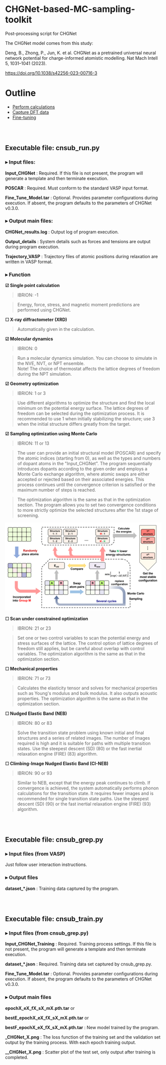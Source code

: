 # CHGNet-based-MC-sampling-toolkit
Post-processing script for CHGNet

The CHGNet model comes from this study:

Deng, B., Zhong, P., Jun, K. et al. CHGNet as a pretrained universal neural network potential for charge-informed atomistic modelling. Nat Mach Intell 5, 1031–1041 (2023). 

https://doi.org/10.1038/s42256-023-00716-3

# Outline
- [Perform calculations](#Executable-file-cnsub_runpy)
- [Capture DFT data](#Executable-file-cnsub_greppy)
- [Fine-tuning](#Executable-file-cnsub_trainpy)

<br>
<br>

## Executable file: cnsub_run.py
### ▸ Input files:
**Input_CHGNet** : Required. If this file is not present, the program will generate a template and then terminate execution.

**POSCAR** : Required. Must conform to the standard VASP input format.

**Fine_Tune_Model.tar** : Optional. Provides parameter configurations during execution. If absent, the program defaults to the parameters of CHGNet v0.3.0.

### ▸ Output main files:
**CHGNet_results.log** : Output log of program execution.

**Output_details** : System details such as forces and tensions are output during program execution.

**Trajectory_VASP** : Trajectory files of atomic positions during relaxation are written in VASP format.

### ▸ Function

**☑ Single point calculation**
> IBRION: -1

> Energy, force, stress, and magnetic moment predictions are performed using CHGNet.

**☐ X-ray diffractometer (XRD)**
> Automatically given in the calculation.

**☑ Molecular dynamics**
> IBRION: 0

> Run a molecular dynamics simulation. You can choose to simulate in the NVE, NVT, or NPT ensemble.                 
> Note! The choice of thermostat affects the lattice degrees of freedom during the NPT simulation.

**☑ Geometry optimization**
> IBRION: 1 or 3

> Use different algorithms to optimize the structure and find the local minimum on the potential energy surface.
> The lattice degrees of freedom can be selected during the optimization process.
> It is recommended to use 1 when initially stabilizing the structure; use 3 when the initial structure differs greatly from the target.

<!-- **☐ Phonon calculation** -->
<!-- > IBRION: 5 -->

<!-- > Use finite differences to compute the hessian matrix and solve for the eigenvectors and eigenvalues. -->
<!-- > And it comes with thermodynamic correction for the specified temperature. -->

**☑ Sampling optimization using Monte Carlo**
> IBRION: 11 or 13

> The user can provide an initial structural model (POSCAR) and specify the atomic indices (starting from 0), as well as the types and numbers of dopant atoms in the "Input_CHGNet".
> The program sequentially introduces dopants according to the given order and employs a Monte Carlo exchange algorithm, where atomic swaps are either accepted or rejected based on their associated energies.
> This process continues until the convergence criterion is satisfied or the maximum number of steps is reached.

> The optimization algorithm is the same as that in the optimization section.
> The program allows you to set two convergence conditions to more strictly optimize the selected structures after the 1st stage of screening.

![Logo](./Diagram/Scheme.png) 

**☐ Scan under constrained optimization**
> IBRION: 21 or 23

> Set one or two control variables to scan the potential energy and stress surfaces of the lattice.
> The control option of lattice degrees of freedom still applies, but be careful about overlap with control variables.
> The optimization algorithm is the same as that in the optimization section.

**☐ Mechanical properties**
> IBRION: 71 or 73

> Calculates the elasticity tensor and solves for mechanical properties such as Young's modulus and bulk modulus.
> It also outputs acoustic properties.
> The optimization algorithm is the same as that in the optimization section.

**☐ Nudged Elastic Band (NEB)**
> IBRION: 80 or 83

> Solve the transition state problem using known initial and final structures and a series of related images.
> The number of images required is high and it is suitable for paths with multiple transition states.
> Use the steepest descent (SD) (80) or the fast inertial relaxation engine (FIRE) (83) algorithm.

**☐ Climbing-Image Nudged Elastic Band (CI-NEB)**
> IBRION: 90 or 93

> Similar to NEB, except that the energy peak continues to climb.
> If convergence is achieved, the system automatically performs phonon calculations for the transition state.
> It requires fewer images and is recommended for single transition state paths.
> Use the steepest descent (SD) (90) or the fast inertial relaxation engine (FIRE) (93) algorithm.

<br>
<br>

## Executable file: cnsub_grep.py
### ▸ Input files (from VASP)
Just follow user interaction instructions.

### ▸ Output files
**dataset_*.json** : Training data captured by the program.

<br>
<br>

## Executable file: cnsub_train.py
### ▸ Input files (from cnsub_grep.py)
**Input_CHGNet_Training** : Required. Training process settings. If this file is not present, the program will generate a template and then terminate execution.

**dataset_*.json** : Required. Training data set captured by cnsub_grep.py.

**Fine_Tune_Model.tar** : Optional. Provides parameter configurations during execution. If absent, the program defaults to the parameters of CHGNet v0.3.0.

### ▸ Output main files
**epochX_eX_fX_sX_mX.pth.tar** or 

**bestE_epochX_eX_fX_sX_mX.pth.tar** or

**bestF_epochX_eX_fX_sX_mX.pth.tar** : New model trained by the program.

**_CHGNet_X.png** : The loss function of the training set and the validation set output by the training process. With each epoch training output.

**__CHGNet_X.png** : Scatter plot of the test set, only output after training is completed.
